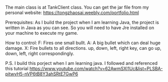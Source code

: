 The main class is at TankClient class. 
You can get the jar file from my personal website: https://tongzhaosai.weebly.com/portfolio.html 

Prerequisites:
As I build the project when I am learning Java, the project is written in Java as you can see.
So you will need to have Jre installed on your machine to execute my game.

How to control:
F: Fires one small bullt.
A: A big bullet which can deal huge damage.
X: Fire bullets to all directions.
up, down, left, right key, can go up, down, left, right correspondingly.

P.S.
I build this porject when I am learning java. I followed and referenced this tutorial https://www.youtube.com/watch?v=62AwmSXl1Uc&list=PLSBA-pitwvH5-nVP6tB8Y3ahSRtE7GwP6

